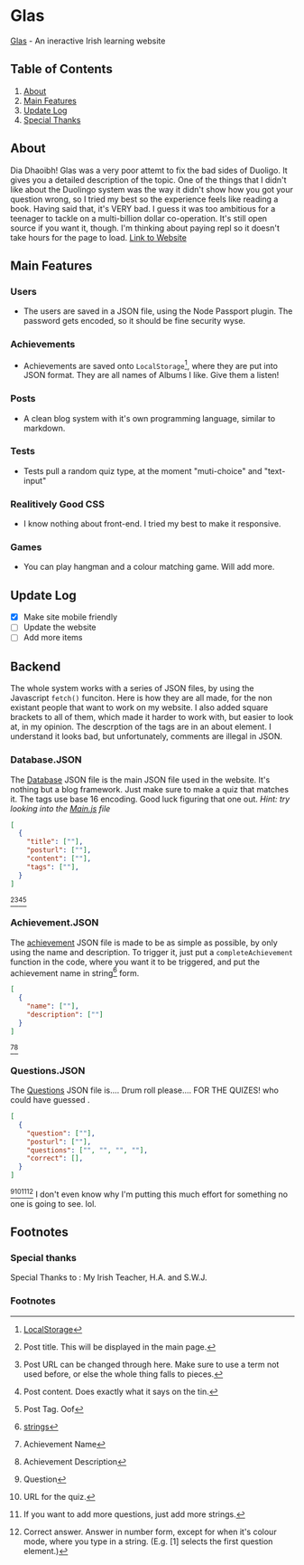 # Glas

[Glas](https://glas.low-fat-lard.repl.co) - An ineractive Irish learning website
## Table of Contents
1. [About](#about)
2. [Main Features](#main-features)
3. [Update Log](#update-log)
4. [Special Thanks](#special-thanks)

## About
Dia Dhaoibh! Glas was a very poor attemt to fix the bad sides of Duoligo. It gives you a detailed description of the topic. One of the things that I didn't like about the Duolingo system was the way it didn't show how you got your question wrong, so I tried my best so the experience feels like reading a book. Having said that, it's VERY bad. I guess it was too ambitious for a teenager to tackle on a multi-billion dollar co-operation. It's still open source if you want it, though. I'm thinking about paying repl so it doesn't take hours for the page to load. [Link to Website](https://glas.low-fat-lard.repl.co)

## Main Features

### Users
- The users are saved in a JSON file, using the Node Passport plugin. The password gets encoded, so it should be fine security wyse. 

### Achievements 
- Achievements are saved onto `LocalStorage`[^1], where they are put into JSON format. They are all names of Albums I like. Give them a listen!

### Posts
- A clean blog system with it's own programming language, similar to markdown.

### Tests
- Tests pull a random quiz type, at the moment "muti-choice" and "text-input"

### Realitively Good CSS
- I know nothing about front-end. I tried my best to make it responsive.

### Games
- You can play hangman and a colour matching game. Will add more.

## Update Log
- [x] Make site mobile friendly
- [ ] Update the website
- [ ] Add more items

## Backend
The whole system works with a series of JSON files, by using the Javascript `fetch()` funciton. Here is how they are all made, for the non existant people that want to work on my website. I also added square brackets to all of them, which made it harder to work with, but easier to look at, in my opinion. The descrption of the tags are in an about element. I understand it looks bad, but unfortunately, comments are illegal in JSON. 

### Database.JSON
The [Database](https://github.com/Low-Fat-Lard/Glas/blob/main/public/json/database.json) JSON file is the main JSON file used in the website. It's nothing but a blog framework. Just make sure to make a quiz that matches it. The tags use base 16 encoding. Good luck figuring that one out. *Hint: try looking into the [Main.js](https://github.com/Low-Fat-Lard/Glas/blob/main/public/js/main.js) file*
```json
[
  {
    "title": [""],
    "posturl": [""],
    "content": [""],
    "tags": [""],
  }
]
```
[^2][^3][^4][^5]
### Achievement.JSON
The [achievement](https://github.com/Low-Fat-Lard/Glas/blob/main/public/json/achievements.json) JSON file is made to be as simple as possible, by only using the name and description. To trigger it, just put a `completeAchievement` function in the code, where you want it to be triggered, and put the achievement name in string[^12] form.
```json
[
  {
    "name": [""],
    "description": [""]
  }
]
```
[^6][^7]
### Questions.JSON
The [Questions](https://github.com/Low-Fat-Lard/Glas/blob/main/public/json/questions.json) JSON file is.... Drum roll please.... FOR THE QUIZES! who could have guessed . 
```json
[
  {
    "question": [""],
    "posturl": [""],
    "questions": ["", "", "", ""],
    "correct": [],
  }
]
```
[^8][^9][^10][^11]
I don't even know why I'm putting this much effort for something no one is going to see. lol.

## Footnotes
### Special thanks
Special Thanks to : My Irish Teacher, H.A. and S.W.J.
### Footnotes
[^1]: [LocalStorage](https://www.w3schools.com/html/html5_webstorage.asp)
[^2]: Post title. This will be displayed in the main page.
[^3]: Post URL can be changed through here. Make sure to use a term not used before, or else the whole thing falls to pieces.
[^4]: Post content. Does exactly what it says on the tin.
[^5]: Post Tag. Oof
[^6]: Achievement Name
[^7]: Achievement Description
[^8]: Question
[^9]: URL for the quiz.
[^10]: If you want to add more questions, just add more strings.
[^11]: Correct answer. Answer in number form, except for when it's colour mode, where you type in a string. (E.g. [1] selects the first question element.)
[^12]: [strings](https://www.w3schools.com/js/js_string_methods.asp)

